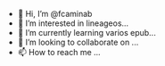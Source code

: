 - 👋 Hi, I’m @fcaminab
- 👀 I’m interested in lineageos...
- 🌱 I’m currently learning varios epub...
- 💞️ I’m looking to collaborate on ...
- 📫 How to reach me ...

<!---
fcaminab/fcaminab is a ✨ special ✨ repository because its `README.md` (this file) appears on your GitHub profile.
You can click the Preview link to take a look at your changes.
--->
